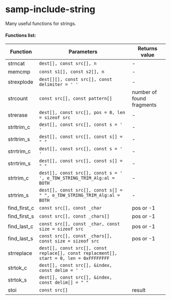 # samp-include-string

Many useful functions for strings.

#### Functions list:

| Function       | Parameters                                                                              | Returns value             |
|----------------|-----------------------------------------------------------------------------------------|---------------------------|
| strncat        | `dest[], const src[], n`                                                                | -                         |
| memcmp         | `const s1[], const s2[], n`                                                             | -                         |
| strexplode     | `dest[][], const src[], const delimiter = ' '`                                          | -                         |
| strcount       | `const src[], const pattern[]`                                                          | number of found fragments |
| strerase       | `dest[], const src[], pos = 0, len = sizeof src`                                        | -                         |
| strltrim\_c    | `dest[], const src[], const s = ' '`                                                    | -                         |
| strltrim\_s    | `dest[], const src[], const s[] = " "`                                                  | -                         |
| strrtrim\_c    | `dest[], const src[], const s = ' '`                                                    | -                         |
| strrtrim\_s    | `dest[], const src[], const s[] = " "`                                                  | -                         |
| strtrim\_c     | `dest[], const src[], const s = ' ', e_TDW_STRING_TRIM_Alg:al = BOTH`                   | -                         |
| strtrim\_s     | `dest[], const src[], const s[] = " ", e_TDW_STRING_TRIM_Alg:al = BOTH`                 | -                         |
| find_first\_c  | `const src[], const _char`                                                              | pos or -1                 |
| find_first\_s  | `const src[], const _chars[]`                                                           | pos or -1                 |
| find_last\_c   | `const src[], const _char, const size = sizeof src`                                     | pos or -1                 |
| find_last\_s   | `const src[], const _chars[], const size = sizeof src`                                  | pos or -1                 |
| strreplace     | `dest[], const src[], const replace[], const replacment[], start = 0, len = 0xFFFFFFFF` |                           |
| strtok\_c      | `dest[], const src[], &index, const delim = ' '`                                        |                           |
| strtok\_s      | `dest[], const src[], &index, const delim[] = " "`                                      |                           |
| stoi           | `const src[]`                                                                           | result                    |
